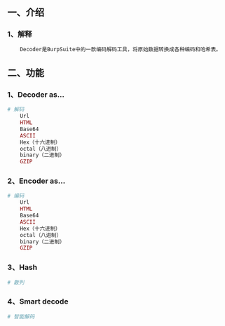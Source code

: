 ## 一、介绍

### 1、解释

```php
	Decoder是BurpSuite中的一款编码解码工具，将原始数据转换成各种编码和哈希表。
```



## 二、功能

### 1、Decoder as...

```php
# 解码
	Url
	HTML
	Base64
	ASCII
	Hex（十六进制）
	octal（八进制）
	binary（二进制）
	GZIP
```

### 2、Encoder as...

```php
# 编码
	Url
	HTML
	Base64
	ASCII
	Hex（十六进制）
	octal（八进制）
	binary（二进制）
	GZIP
```

### 3、Hash

```php
# 散列
```

### 4、Smart decode

```php
# 智能解码
```


